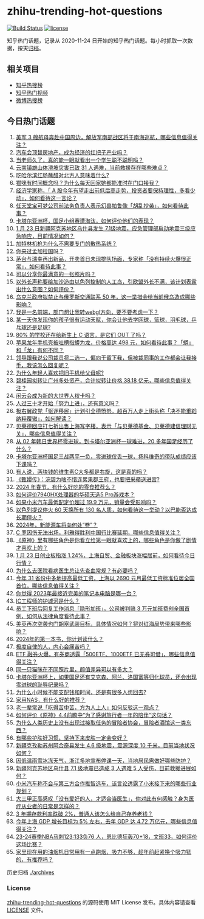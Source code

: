 # zhihu-trending-hot-questions

[![Build Status](https://github.com/justjavac/zhihu-trending-hot-questions/workflows/ci/badge.svg?branch=master)](https://github.com/justjavac/zhihu-trending-hot-questions/actions)
[![license](https://img.shields.io/github/license/justjavac/zhihu-trending-hot-questions)](https://github.com/justjavac/zhihu-trending-hot-questions/blob/master/LICENSE)

知乎热门话题，记录从 2020-11-24
日开始的知乎热门话题。每小时抓取一次数据，按天[归档](./archives)。

## 相关项目

- [知乎热搜榜](https://github.com/justjavac/zhihu-trending-top-search)
- [知乎热门视频](https://github.com/justjavac/zhihu-trending-hot-video)
- [微博热搜榜](https://github.com/justjavac/weibo-trending-hot-search)

## 今日热门话题

<!-- BEGIN -->
<!-- 最后更新时间 Wed Jan 24 2024 04:16:44 GMT+0800 (China Standard Time) -->

1. [美军 3 艘航母奔赴中国周边，解放军南部战区将于南海巡航，哪些信息值得关注？](https://www.zhihu.com/question/640792598)
1. [汽车会顶替房地产，成为经济的扛把子产业吗？](https://www.zhihu.com/question/639211301)
1. [当老师久了，真的能一眼就看出一个学生聪不聪明吗？](https://www.zhihu.com/question/639222741)
1. [云南镇雄山体滑坡灾害已致 31 人遇难，当前救援存在哪些难点？](https://www.zhihu.com/question/640781088)
1. [吃哈尔滨红肠蘸醋对北方人意味着什么?](https://www.zhihu.com/question/640564210)
1. [猫咪有时间概念吗？为什么每天回家她都能准时在门口接我？](https://www.zhihu.com/question/639819263)
1. [经济学家称，「 A 股今年有望走出前低后高走势，投资者要保持理性，多看少动」，如何看待这一言论？](https://www.zhihu.com/question/640804144)
1. [任天堂宝可梦公司前法务负责人表示幻兽帕鲁像「胡乱抄袭」，如何看待此事？](https://www.zhihu.com/question/640813583)
1. [卡塔尔亚洲杯，国足小组赛遭淘汰，如何评价他们的表现？](https://www.zhihu.com/question/640851428)
1. [1 月 23 日新疆阿克苏地区乌什县发生 7.1级地震，应急管理部启动地震三级应急响应，目前情况如何？](https://www.zhihu.com/question/640763089)
1. [加特林机枪为什么不需要专门的散热系统？](https://www.zhihu.com/question/270349184)
1. [你来过孟加拉国吗？](https://www.zhihu.com/question/407057860)
1. [茅台与瑞幸再出新品，开卖首日未现排队场面，专家称「没有持续火爆很正常」，如何看待此事？](https://www.zhihu.com/question/640782312)
1. [可以分享你最满意的一张照片吗？](https://www.zhihu.com/question/623948087)
1. [以外长声称要给加沙造由以色列控制的人工岛，引欧盟外长不满，该计划表露出什么意图？如何评价？](https://www.zhihu.com/question/640808196)
1. [乌克兰政府拟禁止与俄罗斯交通联系 50 年，这一举措会给当前俄乌造成哪些影响？](https://www.zhihu.com/question/640798056)
1. [我是一名前端，部门想让我转webgl方向，要不要考虑一下？](https://www.zhihu.com/question/640467378)
1. [某一天你发现你的孩子很有运动天赋，你会让他去学网球，篮球，羽毛球，乒乓球还是足球?](https://www.zhihu.com/question/580508500)
1. [80% 的学校还在给新生上 C 语言，是它们 OUT 了吗？](https://www.zhihu.com/question/640594091)
1. [苹果龙年手机壳被吐槽指蟒为龙，价格高达 498 元，如何看待此事？「蟒」和「龙」有何不同？](https://www.zhihu.com/question/640784904)
1. [领导跟我说公司裁员将二选一，偏向于留下我，但被裁同事的工作都会让我接手，我该怎么回复呢？](https://www.zhihu.com/question/640546143)
1. [为什么年轻人喜欢把旧手机给父母呢?](https://www.zhihu.com/question/640014851)
1. [碧桂园拟转让广州多处资产，合计拟转让价格 38.18 亿元，哪些信息值得关注？](https://www.zhihu.com/question/640782399)
1. [闲云会成为新的大世界人权卡吗？](https://www.zhihu.com/question/640311609)
1. [人过三十才开始「努力上进」，还有意义吗？](https://www.zhihu.com/question/640085707)
1. [极右翼政党「驱逐移民」计划引全德愤怒，超百万人走上街头称「决不能重蹈纳粹覆辙」，如何解读？](https://www.zhihu.com/question/640657748)
1. [贝莱德回应打七折出售上海写字楼，表示「与贝莱德基金、贝莱德建信理财无关」，哪些信息值得关注？](https://www.zhihu.com/question/640782306)
1. [从 02 年韩日世界杯零进球，到卡塔尔亚洲杯一球难进，20 多年国足经历了什么？](https://www.zhihu.com/question/640761951)
1. [卡塔尔亚洲杯国足三战两平一负，零进球仅丢一球，扬科维奇的带队成绩应该下课吗？](https://www.zhihu.com/question/640761698)
1. [有人说，两块钱的维生素C大多都是右旋，这是真的吗？](https://www.zhihu.com/question/632333865)
1. [《甄嬛传》：浣碧为啥不惜连累果郡王府，也要把采蘋送进宫?](https://www.zhihu.com/question/631838182)
1. [2024 年春节，有什么好吃的零食推荐么？](https://www.zhihu.com/question/638297513)
1. [如何评价7940HX处理器的华硕天选5 Pro游戏本？](https://www.zhihu.com/question/640839954)
1. [如果小米汽车最低配定价超过 19.9 万元，销量会受影响吗？](https://www.zhihu.com/question/640547388)
1. [以色列提议停火 60 天换所有 130 名人质，如何看待这一举动？以巴能否达成长期停火？](https://www.zhihu.com/question/640802755)
1. [2024年，新能源车将向何处“卷”？](https://www.zhihu.com/question/634177512)
1. [C 罗因伤无法出场，利雅得胜利中国行比赛延期，哪些信息值得关注？](https://www.zhihu.com/question/640824157)
1. [《原神》里有哪些角色是你看立绘第一眼就喜欢上的，哪些角色是你做了剧情才喜欢上的？](https://www.zhihu.com/question/638822444)
1. [1 月 23 日创业板指涨 1.24%，上海自贸、金融板块涨幅居前，如何看待今日行情？](https://www.zhihu.com/question/640787610)
1. [为什么去医院看病医生总让先查血常规？有必要吗？](https://www.zhihu.com/question/639560004)
1. [今年 31 省份中多地提高最低工资，上海以 2690 元月最低工资标准位居全国首位，哪些信息值得关注？](https://www.zhihu.com/question/640624305)
1. [你觉得 2023年最接近完美的笔记本电脑是哪一台？](https://www.zhihu.com/question/639903696)
1. [IC工程师的护城河是什么？](https://www.zhihu.com/question/605271392)
1. [员工下班后回复工作消息「隐形加班」，公司被判赔 3 万元加班费创全国首例，如何从法律角度看待此事？](https://www.zhihu.com/question/640804999)
1. [美英再次空袭也门胡塞武装目标，具体情况如何？将对红海局势带来哪些影响？](https://www.zhihu.com/question/640784074)
1. [2024年的第一本书，你计划读什么？](https://www.zhihu.com/question/637328514)
1. [极度自律的人，内心会痛苦吗？](https://www.zhihu.com/question/640085675)
1. [ETF 融券火爆，有券商透露「500ETF、1000ETF 已无券可借」，哪些信息值得关注？](https://www.zhihu.com/question/640840756)
1. [同一只猫咪在不同照片里，颜值差异可以有多大？](https://www.zhihu.com/question/639819312)
1. [卡塔尔亚洲杯上，如果国足还有艾克森、阿兰、洛国富等归化球员，还会出现零进球的耻辱纪录吗？](https://www.zhihu.com/question/640761636)
1. [为什么小时候不能支配钱和时间，还是有很多人想回去?](https://www.zhihu.com/question/640085678)
1. [家用NAS，有什么好的推荐？](https://www.zhihu.com/question/630932905)
1. [老一辈常说「吃得苦中苦，方为人上人」如何反驳这一观点？](https://www.zhihu.com/question/640085691)
1. [如何评价《原神》4.4前瞻中“为了感谢旅行者一年的陪伴”这句话？](https://www.zhihu.com/question/640502634)
1. [为什么人类历史上没有出现过接取任务的冒险者协会，冒险者酒馆这一类东西？](https://www.zhihu.com/question/634309634)
1. [有哪些护肤好习惯，坚持下来皮肤一定会变好？](https://www.zhihu.com/question/639595101)
1. [新疆克孜勒苏州阿合奇县发生 4.6 级地震，震源深度 10 千米，目前当地状况如何？](https://www.zhihu.com/question/640834353)
1. [因低温雨雪冰冻天气，浙江多地宣布停课一天，当地居民需做好哪些防护？](https://www.zhihu.com/question/640820829)
1. [新疆阿克苏地区乌什县 7.1 级地震已造成 3 人遇难 5 人受伤，目前救援进展如何？](https://www.zhihu.com/question/640843125)
1. [小米汽车称不会与第三方合作推智选车，该言论透露了小米接下来的哪些行业规划？](https://www.zhihu.com/question/638858122)
1. [大三甲正高感叹「没有爱好的人，才适合当医生」，你对此有何感触？身为医疗从业者的日常是怎样的？](https://www.zhihu.com/question/640710513)
1. [3 年期存款利率跌破 2%，普通人该怎么给自己存养老钱？](https://www.zhihu.com/question/640675497)
1. [今年上海 GDP 增长目标为 5% 左右，去年 GDP 达 4.72 万亿元，哪些信息值得关注？](https://www.zhihu.com/question/640812833)
1. [23-24赛季NBA马刺123:133负76 人，恩比德狂轰70+18，文班33，如何评价这场比赛？](https://www.zhihu.com/question/640781178)
1. [家里现在用的油烟机日常用有一点跑烟，吸力不够，趁年前赶紧换个吸力猛的，有推荐吗？](https://www.zhihu.com/question/640653681)

<!-- END -->

历史归档 [./archives](./archives)

### License

[zhihu-trending-hot-questions](https://github.com/justjavac/zhihu-trending-hot-questions)
的源码使用 MIT License 发布。具体内容请查看 [LICENSE](./LICENSE) 文件。
